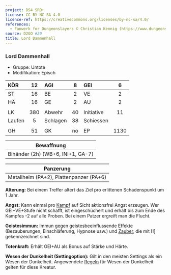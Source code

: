 ```yaml
---
project: DS4 SRD+
license: CC BY-NC-SA 4.0
licence-ref: https://creativecommons.org/licenses/by-nc-sa/4.0/
references: 
  - Fanwerk for Dungeonslayers © Christian Kennig (https://www.dungeonslayers.net/)
source: D2GO #20
title: Lord Dammenhall
---
```


### Lord Dammenhall

- Gruppe: Untote
- Modifikation: Episch

| KÖR    | 12  | AGI      |  8  | GEI        |  6   |
| :----- | :-: | :------- | :-: | :--------- | :--: |
| ST     | 16  | BE       |  2  | VE         |  2   |
| HÄ     | 16  | GE       |  2  | AU         |  2   |
|        |     |          |     |            |      |
| LK     | 380 | Abwehr   | 40  | Initiative |  11  |
| Laufen |  5  | Schlagen | 38  | Schiessen  |      |
|        |     |          |     |            |      |
| GH     | 51  | GK       | no  | EP         | 1130 |

|            Bewaffnung             |
| :-------------------------------: |
| Bihänder (2h) (WB+6, INI+1, GA-7) |

|                Panzerung                |
| :-------------------------------------: |
| Metallhelm (PA+2), Plattenpanzer (PA+6) |

**Alterung:** Bei einem Treffer altert das Ziel pro erlittenen Schadenspunkt um 1 Jahr.

**Angst:** Kann einmal pro [Kampf](../../grw/regeln-kampf.md) auf Sicht aktionsfrei Angst erzeugen. Wer GEI+VE+Stufe nicht schafft, ist eingeschüchert und erhält bis zum Ende des Kampfes -2 auf alle Proben. Bei einem Patzer ergreift man die Flucht.

**Geistesimmun:** Immun gegen geistesbeeinflussende Effekte (Bezauberungen, Einschläferung, Hypnose usw.) und [Zauber](../../fanwerk/zauber/zauber.md), die mit [!] gekennzeichnet sind.

**Totenkraft:** Erhält GEI+AU als Bonus auf Stärke und Härte.

**Wesen der Dunkelheit (Settingoption):** Gilt in den meisten Settings als ein Wesen der Dunkelheit. Angewendete [Regeln](../../grw/regeln-proben.md) für Wesen der Dunkelheit gelten für diese Kreatur.

